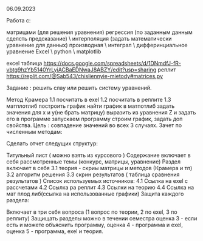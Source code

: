 06.09.2023

Работа с:

матрицами (для решения уравнения)
регрессия (по заданным данным сделсть предсказание) \ интерполяция (задать математически уравнение для данных)
производная \ интеграл \ дифферинциальное уравнение
Excel \ python \ matplotlib

excel таблица https://docs.google.com/spreadsheets/d/1DNmdfJ-fR-vbtg9hzYb5140YrLyiACBaEDNwaJ8ABZY/edit?usp=sharing
реплит https://replit.com/@Sab543/chisliennyie-mietody#matrices.py

Задание : решить слау или решить систему уравнений.

Метод Крамера 1.1 посчитать в exel 1.2 посчитать в реплите 1.3 матплотлиб построить график
найти график в матпотлиб
задать значения для x и y(не брать матрицу)
выразить из уравнения Z и задать его в программе
запускаем программу строим график, задать доп свойства. Цель : совпадение значений во всех 3 случаях.
Зачет по численным методам:

Сделать отчет следущих структур:

Титульный лист ( можно взять из курсового )
Содержание включает в себя рассмотренные темы (конкурс, матрицы, уравнение)
Раздел включает в себя 3.1 теория - скриы матрицы и методов (Крамера и тп) 3.2 алгоритм решения 3.3 скрин результатов ( таблица сравнения результатов )
Список используемых источников: 4.1 Ссылка на exel с рассчетами 4.2 Ссылка ра реплит 4.3 Ссылки на теорию 4.4 Ссылка на мат плод либ(ссылка на использованные графики)
Защита каждого раздела:

Включает в три себя вопроса (1 вопрос по теории, 2 по exel, 3 по реплиту)
Защищать разделы можно в течении семестра
оценка 3 - если есть и можете объяснить программу,
оценка 4 - программа и exel,
оценка 5 - программа, exel и теория.
